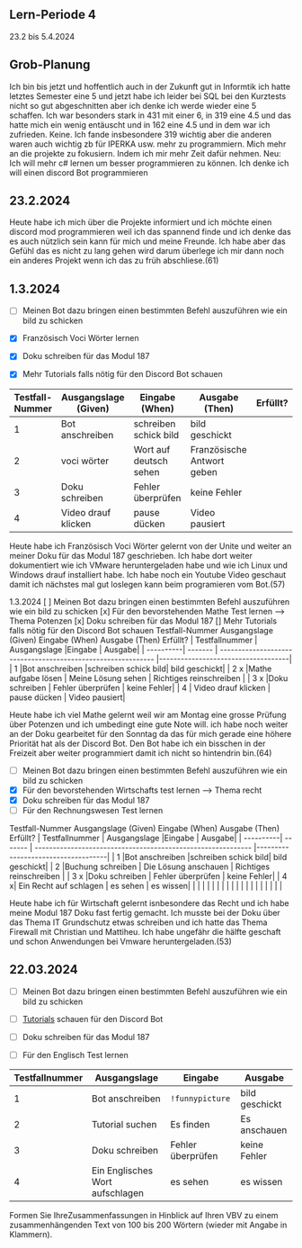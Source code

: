 ## Lern-Periode 4
23.2 bis 5.4.2024

## Grob-Planung
Ich bin bis jetzt und hoffentlich auch in der Zukunft gut in Informtik ich hatte letztes Semester eine 5 und jetzt habe ich leider bei SQL bei den Kurztests nicht so gut abgeschnitten aber ich denke ich werde wieder eine 5 schaffen. Ich war besonders stark in 431 mit einer 6, in 319 eine 4.5 und  das hatte mich ein wenig entäuscht und in 162 eine 4.5 und in dem war ich zufrieden. Keine. Ich fande insbesondere 319 wichtig aber die anderen waren auch wichtig zb für IPERKA usw.
mehr zu programmiern. Mich mehr an die projekte zu fokusiern. Indem ich mir mehr Zeit dafür nehmen.
Neu: Ich will mehr c# lernen um besser programmieren zu können.
Ich denke ich will einen discord Bot programmieren


## 23.2.2024
Heute habe ich mich über die Projekte informiert und ich möchte einen discord mod programmieren weil ich das spannend finde und ich denke das es auch nützlich sein kann für mich und meine Freunde. Ich habe aber das Gefühl das es nicht zu lang gehen wird darum überlege ich mir dann noch ein anderes Projekt wenn ich das zu früh abschliese.(61)

## 1.3.2024
- [ ] Meinen Bot dazu bringen einen bestimmten Befehl auszuführen wie ein bild zu schicken
- [x] Französisch Voci Wörter lernen
- [x] Doku schreiben für das Modul 187
- [x] Mehr Tutorials falls nötig für den Discord Bot schauen


| Testfall-Nummer |	Ausgangslage (Given) |	Eingabe (When) |	Ausgabe (Then) |	Erfüllt? |
| --------------- | ------------------- | --------------- | ---------------- | -------- |
|     1      | Bot anschreiben | schreiben schick bild | bild geschickt |
|    2   |voci wörter  |  Wort auf deutsch sehen      | Französische Antwort geben |
|   3  |Doku schreiben |         Fehler überprüfen   | keine Fehler|
|   4  |  Video drauf klicken | pause dücken  | Video pausiert|




Heute habe ich Französisch Voci Wörter gelernt von der Unite und weiter an meiner Doku für das Modul 187 geschrieben. Ich habe dort weiter dokumentiert wie ich VMware heruntergeladen habe und wie ich Linux und Windows drauf installiert habe. Ich habe noch ein Youtube Video geschaut damit ich nächstes mal gut loslegen kann beim programieren vom Bot.(57)

1.3.2024
[ ] Meinen Bot dazu bringen einen bestimmten Befehl auszuführen wie ein bild zu schicken
[x] Für den bevorstehenden Mathe Test lernen --> Thema Potenzen
[x] Doku schreiben für das Modul 187
[] Mehr Tutorials falls nötig für den Discord Bot schauen
Testfall-Nummer	Ausgangslage (Given)	Eingabe (When)	Ausgabe (Then)	Erfüllt?
| Testfallnummer    | Ausgangslage |Eingabe                                             | Ausgabe|
| ----------| ------- | ------------------------------------------------------------ |------------------------------------|
|     1      |Bot anschreiben |schreiben schick bild| bild geschickt|
|    2 x |Mathe aufgabe lösen  |  Meine Lösung sehen                                              | Richtiges reinschreiben |
|   3  x |Doku schreiben |         Fehler überprüfen                                             | keine Fehler|
|   4  |  Video drauf klicken | pause dücken  | Video pausiert|


Heute habe ich viel Mathe gelernt weil wir am Montag eine grosse Prüfung über Potenzen und ich umbedingt eine gute Note will. ich habe noch weiter an der Doku gearbeitet für den Sonntag da das für mich gerade eine höhere Priorität hat als der Discord Bot. Den Bot habe ich ein bisschen in der Freizeit aber weiter programmiert damit ich nicht so hintendrin bin.(64)
- [ ] Meinen Bot dazu bringen einen bestimmten Befehl auszuführen wie ein bild zu schicken
- [x] Für den bevorstehenden Wirtschafts test lernen --> Thema recht
- [x] Doku schreiben für das Modul 187
- [ ] Für den Rechnungswesen Test lernen

Testfall-Nummer	Ausgangslage (Given)	Eingabe (When)	Ausgabe (Then)	Erfüllt?
| Testfallnummer    | Ausgangslage |Eingabe                                             | Ausgabe|
| ----------| ------- | ------------------------------------------------------------ |------------------------------------|
|     1      |Bot anschreiben |schreiben schick bild| bild geschickt|
|    2  |Buchung schreiben  |  Die Lösung anschauen                                             | Richtiges reinschreiben |
|   3  x |Doku schreiben |         Fehler überprüfen                                             | keine Fehler|
|   4  x|  Ein Recht auf schlagen | es sehen  | es wissen|
|     |    |  |   |
|       |    |   |   |
|      |    | |   |
|    |  |  |

Heute habe ich für Wirtschaft gelernt isnbesondere das Recht und ich habe meine Modul 187 Doku fast fertig gemacht. Ich musste bei der Doku über das Thema IT Grundschutz etwas schreiben und ich hatte das Thema Firewall mit Christian und Mattiheu. Ich habe ungefähr die hälfte geschaft und schon Anwendungen bei Vmware heruntergeladen.(53)

## 22.03.2024

- [ ] Meinen Bot dazu bringen einen bestimmten Befehl auszuführen wie ein bild zu schicken
- [ ] [Tutorials](https://www.youtube.com/watch?v=cZNQCAD9WgI&t=262s) schauen für den Discord Bot
- [ ] Doku schreiben für das Modul 187
- [ ] Für den Englisch Test lernen


| Testfallnummer    | Ausgangslage |Eingabe                                             | Ausgabe|
| ----------| ------- | ------------------------------------------------------------ |------------------------------------|
|     1      | Bot anschreiben | `!funnypicture` | bild geschickt |
|    2  | Tutorial suchen  |  Es finden                                        | Es anschauen |
|   3   | Doku schreiben |         Fehler überprüfen                                             | keine Fehler |
|   4  |  Ein Englisches Wort aufschlagen | es sehen  | es wissen |














Formen Sie IhreZusammenfassungen in Hinblick auf Ihren VBV zu einem zusammenhängenden Text von 100 bis 200 Wörtern (wieder mit Angabe in Klammern).
